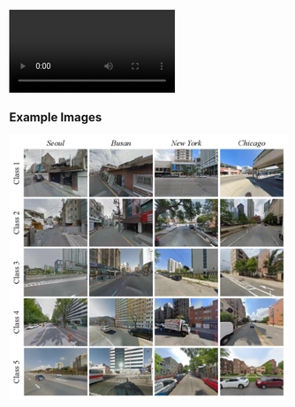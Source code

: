 ![video](https://user-images.githubusercontent.com/93658342/140477709-7ab2a843-3986-4dd7-ad1b-e1f2e8bbfe8a.mp4)

## Example Images


![Class examples](/assets/images/3_dataset_4column2.png)

